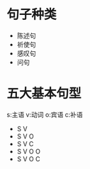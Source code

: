# 句子种类
* 陈述句
* 祈使句
* 感叹句
* 问句

# 五大基本句型
s:主语 v:动词 o:宾语 c:补语 
* S V
* S V O
* S V C
* S V O O
* S V O C